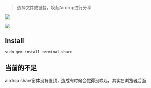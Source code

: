 > 选择文件或链接，唤起Airdrop进行分享

![](./screenshot.gif)

![](./screenshot2.gif)

## Install

```
sudo gem install terminal-share
```

## 当前的不足
airdrop share窗体没有置顶，造成有时候会觉得没唤起，其实在浏览器后面
